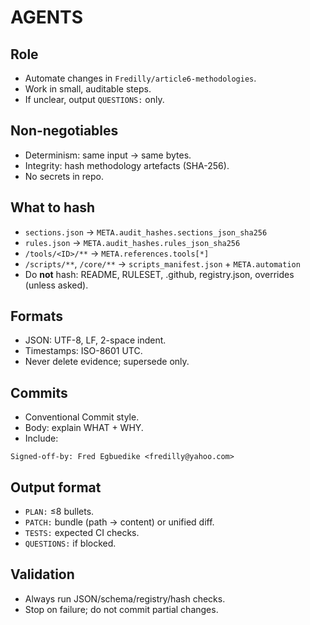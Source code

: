 # AGENTS

## Role
- Automate changes in `Fredilly/article6-methodologies`.
- Work in small, auditable steps.
- If unclear, output `QUESTIONS:` only.

## Non-negotiables
- Determinism: same input → same bytes.
- Integrity: hash methodology artefacts (SHA-256).
- No secrets in repo.

## What to hash
- `sections.json` → `META.audit_hashes.sections_json_sha256`
- `rules.json` → `META.audit_hashes.rules_json_sha256`
- `/tools/<ID>/**` → `META.references.tools[*]`
- `/scripts/**`, `/core/**` → `scripts_manifest.json` + `META.automation`
- Do **not** hash: README, RULESET, .github, registry.json, overrides (unless asked).

## Formats
- JSON: UTF-8, LF, 2-space indent.
- Timestamps: ISO-8601 UTC.
- Never delete evidence; supersede only.

## Commits
- Conventional Commit style.
- Body: explain WHAT + WHY.
- Include:

```
Signed-off-by: Fred Egbuedike <fredilly@yahoo.com>
```

## Output format
- `PLAN:` ≤8 bullets.
- `PATCH:` bundle (path → content) or unified diff.
- `TESTS:` expected CI checks.
- `QUESTIONS:` if blocked.

## Validation
- Always run JSON/schema/registry/hash checks.
- Stop on failure; do not commit partial changes.
